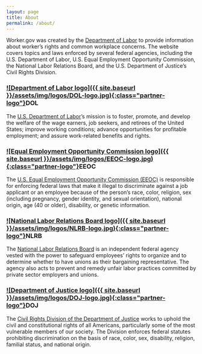 ```yaml
---
layout: page
title: About
permalink: /about/
---
```


Worker.gov was created by the [Department of Labor](https://www.dol.gov/) to provide information about worker’s rights and common workplace concerns. The website covers topics and laws enforced by several federal agencies, including the U.S. Department of Labor, U.S. Equal Employment Opportunity Commission, the National Labor Relations Board, and the U.S. Department of Justice’s Civil Rights Division.

### [![Department of Labor logo]({{ site.baseurl }}/assets/img/logos/DOL-logo.jpg){:class="partner-logo"}](https://www.dol.gov/)DOL
The [U.S. Department of Labor](https://www.dol.gov/)’s mission is to foster, promote, and develop the welfare of the wage earners, job seekers, and retirees of the United States; improve working conditions; advance opportunities for profitable employment; and assure work-related benefits and rights.

### [![Equal Employment Opportunity Commission logo]({{ site.baseurl }}/assets/img/logos/EEOC-logo.jpg){:class="partner-logo"}](https://www.eeoc.gov/index.cfm)EEOC
The [U.S. Equal Employment Opportunity Commission (EEOC)](https://www.eeoc.gov/index.cfm) is responsible for enforcing federal laws that make it illegal to discriminate against a job applicant or an employee because of the person’s race, color, religion, sex (including pregnancy, gender identity, and sexual orientation), national origin, age (40 or older), disability, or genetic information.

### [![National Labor Relations Board logo]({{ site.baseurl }}/assets/img/logos/NLRB-logo.jpg){:class="partner-logo"}](https://www.nlrb.gov/)NLRB
The [National Labor Relations Board](https://www.nlrb.gov/) is an independent federal agency vested with the power to safeguard employees’ rights to organize and to determine whether to have unions as their bargaining representative. The agency also acts to prevent and remedy unfair labor practices committed by private sector employers and unions.

### [![Department of Justice logo]({{ site.baseurl }}/assets/img/logos/DOJ-logo.jpg){:class="partner-logo"}](https://www.justice.gov/crt/filing-charge)DOJ
The [Civil Rights Division of the Department of Justice](https://www.justice.gov/crt/filing-charge) works to uphold the civil and constitutional rights of all Americans, particularly some of the most vulnerable members of our society. The Division enforces federal statutes prohibiting discrimination on the basis of race, color, sex, disability, religion, familial status, and national origin.
